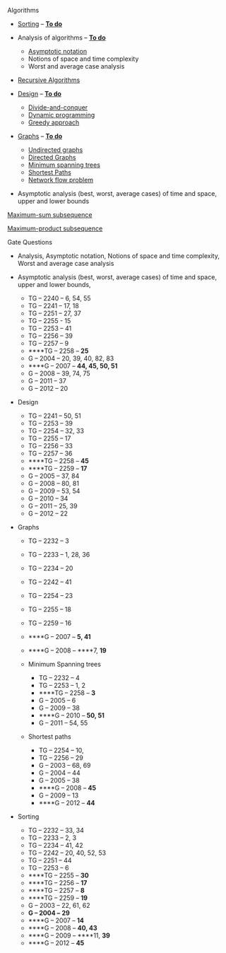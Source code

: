 Algorithms

- [Sorting](Sorting.odt) – [**To do**](../To%20do.odt#Sorting)

- Analysis of algorithms – [**To
  do**](../To%20do.odt#Asymptotic%20notation)

  - [Asymptotic notation](Growth%20of%20functions.odt)
  - Notions of space and time complexity
  - Worst and average case analysis

- [Recursive Algorithms](Recursive%20Algorithms.odt)

- [Design](Design%20of%20algorithms.odt) – [**To
  do**](../To%20do.odt#Design)

  - [Divide-and-conquer](Divide%20and%20Conquer.odt)
  - [Dynamic programming](Dynamic%20programming.odt)
  - [Greedy approach](Greedy%20Strategy.odt)

- [Graphs](Graphs.odt) – [**To do**](../To%20do.odt#Graphs)

  - [Undirected graphs](Undirected%20Graphs.odt)
  - [Directed Graphs](Directed%20Graphs.odt)
  - [Minimum spanning trees](Minimum%20spanning%20tree.odt)
  - [Sho](Shortest%20Paths.odt)[rtest Paths](Shortest%20Paths.odt)
  - [N](Network%20flow%20.odt)[etwork flow
    problem](Network%20flow%20.odt)

- Asymptotic analysis (best, worst, average cases) of time and space,
  upper and lower bounds

[Maximum-sum
subsequence](../../../Academic/Programming,%20Data%20Structures%20and%20Algorithms/Notes/Maximum-sum%20subsequence.odt)

[Maximum-product subsequence](Maximum-product%20subsequence.odt)

Gate Questions

- Analysis, Asymptotic notation, Notions of space and time complexity,
  Worst and average case analysis

- Asymptotic analysis (best, worst, average cases) of time and space,
  upper and lower bounds,

  - TG – 2240 – 6, 54, 55
  - TG – 2241 – 17, 18
  - TG – 2251 – 27, 37
  - TG – 2255 - 15
  - TG – 2253 – 41
  - TG – 2256 – 39
  - TG – 2257 – 9
  - ****TG – 2258 – ****25****
  - G – 2004 – 20, 39, 40, 82, 83
  - ****G – 2007 – ****44, 45, 50, 51****
  - G – 2008 – 39, 74, 75
  - G – 2011 – 37
  - G – 2012 – 20

- Design

  - TG – 2241 – 50, 51
  - TG – 2253 – 39
  - TG – 2254 – 32, 33
  - TG – 2255 – 17
  - TG – 2256 – 33
  - TG – 2257 – 36
  - ****TG – 2258 – ****45****
  - ****TG – 2259 – ****17****
  - G – 2005 – 37, 84
  - G – 2008 – 80, 81
  - G – 2009 – 53, 54
  - G – 2010 – 34
  - G – 2011 – 25, 39
  - G – 2012 – 22

- Graphs

  - TG – 2232 – 3

  - TG – 2233 – 1, 28, 36

  - TG – 2234 – 20

  - TG – 2242 – 41

  - TG – 2254 – 23

  - TG – 2255 – 18

  - TG – 2259 – 16

  - ****G – 2007 – ****5, 41****

  - ****G – 2008 – ****7, ****19****

  - Minimum Spanning trees

    - TG – 2232 – 4
    - TG – 2253 – 1, 2
    - ****TG – 2258 – ****3****
    - G – 2005 – 6
    - G – 2009 – 38
    - ****G – 2010 – ****50, 51****
    - G – 2011 – 54, 55

  - Shortest paths

    - TG – 2254 – 10,
    - TG – 2256 – 29
    - G – 2003 – 68, 69
    - G – 2004 – 44
    - G – 2005 – 38
    - ****G – 2008 – ****45****
    - G – 2009 – 13
    - ****G – 2012 – ****44****

- Sorting

  - TG – 2232 – 33, 34
  - TG – 2233 – 2, 3
  - TG – 2234 – 41, 42
  - TG – 2242 – 20, 40, 52, 53
  - TG – 2251 – 44
  - TG – 2253 – 6
  - ****TG – 2255 – ****30****
  - ****TG – 2256 – ****17****
  - ****TG – 2257 – ****8****
  - ****TG – 2259 – ****19****
  - G – 2003 – 22, 61, 62
  - ****G – 2004 –**** ****29****
  - ****G – 2007 – ****14****
  - ****G – 2008 – ****40, 43****
  - ****G – 2009 – ****11, ****39****
  - ****G – 2012 – ****45****
